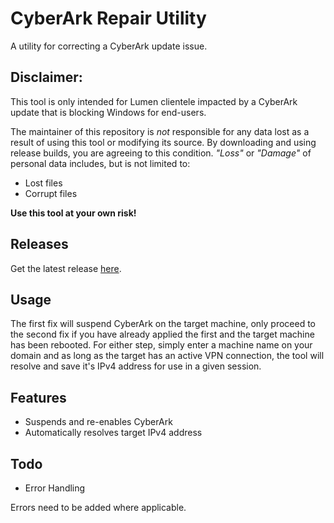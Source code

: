# CyberArk Repair Utility

A utility for correcting a CyberArk update issue.

## Disclaimer:

This tool is only intended for Lumen clientele impacted by a CyberArk update that is blocking Windows for end-users.

The maintainer of this repository is _not_ responsible for any data lost as a result of using this tool or modifying its source. By downloading and using release builds, you are agreeing to this condition. _"Loss"_ or _"Damage"_ of personal data includes, but is not limited to:

- Lost files
- Corrupt files

**Use this tool at your own risk!**

## Releases

Get the latest release [here](https://github.com/Zach-Galek/CyberArk-Repair-Utility/releases/latest).

## Usage

The first fix will suspend CyberArk on the target machine, only proceed to the second fix if you have already applied the first and the target machine has been rebooted. For either step, simply enter a machine name on your domain and as long as the target has an active VPN connection, the tool will resolve and save it's IPv4 address for use in a given session.

## Features

- Suspends and re-enables CyberArk
- Automatically resolves target IPv4 address

## Todo

- Error Handling

Errors need to be added where applicable.
